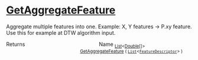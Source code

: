 # [GetAggregateFeature](./Signature-100663444.md)

Aggregate multiple features into one. Example: X, Y features -&gt; P.xy feature.  Use this for example at DTW algorithm input.

Returns<img width=200/>Name
<sub>[List](https://docs.microsoft.com/en-us/dotnet/api/System.Collections.Generic.List-1)\<[Double](https://docs.microsoft.com/en-us/dotnet/api/System.Double)[]></sub><img width=200/><sub>[GetAggregateFeature](./Signature-100663444.md) ( [`List`](https://docs.microsoft.com/en-us/dotnet/api/System.Collections.Generic.List-1)\<[`FeatureDescriptor`](./../FeatureDescriptor.md)> )</sub><br>



